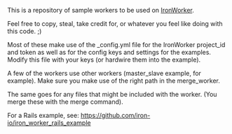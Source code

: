This is a repository of sample workers to be used on [IronWorker](http://www.iron.io).

Feel free to copy, steal, take credit for, or whatever you feel like doing with this code. ;)

Most of these make use of the _config.yml file for the IronWorker project_id and token as well
as for the config keys and settings for the examples. Modify this file with your keys 
(or hardwire them into the example).

A few of the workers use other workers (master_slave example, for example). Make sure you
make use of the right path in the merge_worker. 

The same goes for any files that might be included with the worker. (You merge these with the
merge command).

For a Rails example, see: https://github.com/iron-io/iron_worker_rails_example
